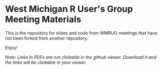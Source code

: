 West Michigan R User's Group Meeting Materials
===============================================

This is the repository for slides and code from WMRUG meetings that have not been forked from another repository.

Enjoy!

*Note: Links in PDFs are not clickable in the github viewer. Download it and the links will be clickable in your viewer.*
